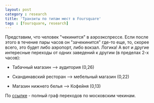 ```yaml
---
layout: post
category : research
title: 'Транзиты по типам мест в Foursquare'
tags : [foursquare, research]
---
```


Представим, что человек "чекинится" в аэроэкспрессе. Если после этого в течение пары часов он "зачекинится" где-то еще, то, скорее всего, это будет либо аэропорт, либо вокзал. Логика! А вот и другие интересные переходы от одних заведений к другим (в пределах 2-х часов):

* Табачный магазин --> аудитория (0,26)

* Скандинавский ресторан --> мебельный магазин (0,22)

* Магазин нижнего белья --> Кофейня (0,13)

По [ссылке](http://zoom.it/HQVO) - полный граф переходов по московским чекинам.